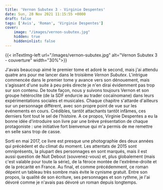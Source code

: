 ```yaml
---
title: 'Vernon Subutex 3 - Virginie Despentes'
date: Sun, 28 Nov 2021 11:15:55 +0000
draft: false
tags: ['Avis', 'Roman', 'Virginie Despentes']
cover: 
    image: "/images/vernon-subutex.jpg"
    hidden: true
    hiddeninlist: false
---
```


{{< inTextImg-left url="/images/vernon-subutex.jpg" alt="Vernon Subutex 3 - couverture" width="30%">}} 

J'avais beaucoup aimé le premier tome et adoré le second, mais j'ai attendu quatre ans pour me lancer dans le troisième _Vernon Subutex_. L'intrigue commencée dans le premier tome y avance vers son dénouement, mais s'agissant d'une suite à peu près directe je n'en dirai évidemment pas trop sur son contenu. De toute façon, nous y suivons toujours Vernon et son groupe hétéroclite (de la SDF endurcie au trader cocaïnomane) dans leurs expérimentations sociales et musicales. Chaque chapitre s'attarde d'ailleurs sur un personnage différent, avec son propre point de vue sur les événements en cours. Crédibles, tantôt attachants tantôt infâmes, ces derniers font tout le sel de l'histoire. A ce propos, Virginie Despentes a eu la bonne idée d'introduire son livre par une brève présentation de chaque protagoniste : une initiative fort bienvenue qui m'a permis de me remettre en selle sans trop de casse.

Sorti en mai 2017, ce livre est presque une photographie des deux années qui précèdent et du climat du moment. Les attentats de 2015 sont omniprésents, la plupart des personnages en sont marqués, mais il est aussi question de Nuit Debout (souvenez-vous) et, plus globalement (mais c'est valable pour toute la série), de la féroce montée de l'extrême-droite et de la précarité en France. Au final, et comme précédemment, ce roman dépeint un tableau très sombre mais évite le cynisme gratuit. Entre son propos, la qualité de son écriture, ses personnages et son rythme, je l'ai dévoré comme je n'avais pas dévoré un roman depuis longtemps.